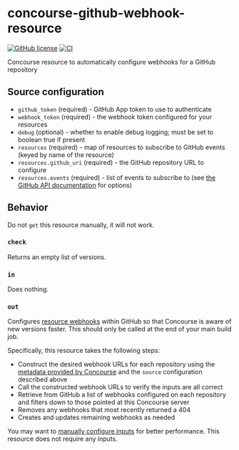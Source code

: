 # concourse-github-webhook-resource
[![GitHub license](https://img.shields.io/github/license/RoboJackets/concourse-github-check-resource)](https://github.com/RoboJackets/concourse-github-check-resource/blob/main/LICENSE) [![CI](https://concourse.robojackets.org/api/v1/teams/information-technology/pipelines/github-webhook/jobs/build-main/badge)](https://concourse.robojackets.org/teams/information-technology/pipelines/github-webhook)

Concourse resource to automatically configure webhooks for a GitHub repository

## Source configuration

- `github_token` (required) - GitHub App token to use to authenticate
- `webhook_token` (required) - the webhook token configured for your resources
- `debug` (optional) - whether to enable debug logging; must be set to boolean true if present
- `resources` (required) - map of resources to subscribe to GitHub events (keyed by name of the resource)
- `resources.github_uri` (required) - the GitHub repository URL to configure
- `resources.events` (required) - list of events to subscribe to (see [the GitHub API documentation](https://docs.github.com/en/developers/webhooks-and-events/webhook-events-and-payloads) for options)

## Behavior
Do not `get` this resource manually, it will not work.

### `check`
Returns an empty list of versions.

### `in`
Does nothing.

### `out`
Configures [resource webhooks](https://concourse-ci.org/resources.html#schema.resource.webhook_token) within GitHub so that Concourse is aware of new versions faster. This should only be called at the end of your main build job.

Specifically, this resource takes the following steps:
- Construct the desired webhook URLs for each repository using the [metadata provided by Concourse](https://concourse-ci.org/implementing-resource-types.html#resource-metadata) and the `source` configuration described above
- Call the constructed webhook URLs to verify the inputs are all correct
- Retrieve from GitHub a list of webhooks configured on each repository and filters down to those pointed at this Concourse server
- Removes any webhooks that most recently returned a 404
- Creates and updates remaining webhooks as needed

You may want to [manually configure inputs](https://concourse-ci.org/jobs.html#schema.step.put-step.inputs) for better performance. This resource does not require any inputs.
